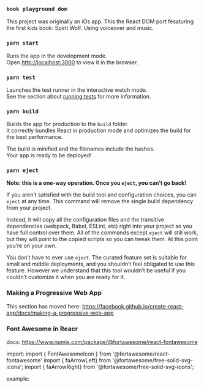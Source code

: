 ### `book playground dom`
This project was originally an iOs app.  This the React DOM port fesaturing the first kids book: Spirit Wolf.  Using voiceover and music.

### `yarn start`
Runs the app in the development mode.<br />
Open [http://localhost:3000](http://localhost:3000) to view it in the browser.

### `yarn test`
Launches the test runner in the interactive watch mode.<br />
See the section about [running tests](https://facebook.github.io/create-react-app/docs/running-tests) for more information.

### `yarn build`
Builds the app for production to the `build` folder.<br />
It correctly bundles React in production mode and optimizes the build for the best performance.

The build is minified and the filenames include the hashes.<br />
Your app is ready to be deployed!


### `yarn eject`

**Note: this is a one-way operation. Once you `eject`, you can’t go back!**

If you aren’t satisfied with the build tool and configuration choices, you can `eject` at any time. This command will remove the single build dependency from your project.

Instead, it will copy all the configuration files and the transitive dependencies (webpack, Babel, ESLint, etc) right into your project so you have full control over them. All of the commands except `eject` will still work, but they will point to the copied scripts so you can tweak them. At this point you’re on your own.

You don’t have to ever use `eject`. The curated feature set is suitable for small and middle deployments, and you shouldn’t feel obligated to use this feature. However we understand that this tool wouldn’t be useful if you couldn’t customize it when you are ready for it.



### Making a Progressive Web App

This section has moved here: https://facebook.github.io/create-react-app/docs/making-a-progressive-web-app


### Font Awesome in Reacr
docs:
https://www.npmjs.com/package/@fortawesome/react-fontawesome

import:
import { FontAwesomeIcon } from '@fortawesome/react-fontawesome'
import { faArrowLeft} from '@fortawesome/free-solid-svg-icons';
import { faArrowRight} from '@fortawesome/free-solid-svg-icons';

example:
<p><FontAwesomeIcon icon={faArrowLeft}/></p> 


